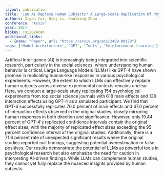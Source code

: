 ```yaml
---
layout: publication
title: 'Can AI Replace Human Subjects? A Large-scale Replication Of Psychological Experiments With Llms'
authors: Ziyan Cui, Ning Li, Huaikang Zhou
conference: "Arxiv"
year: 2024
bibkey: cui2024can
additional_links:
  - {name: "Paper", url: "https://arxiv.org/abs/2409.00128"}
tags: ['Model Architecture', 'GPT', 'Tools', 'Reinforcement Learning']
---
```

Artificial Intelligence (AI) is increasingly being integrated into scientific
research, particularly in the social sciences, where understanding human
behavior is critical. Large Language Models (LLMs) like GPT-4 have shown
promise in replicating human-like responses in various psychological
experiments. However, the extent to which LLMs can effectively replace human
subjects across diverse experimental contexts remains unclear. Here, we conduct
a large-scale study replicating 154 psychological experiments from top social
science journals with 618 main effects and 138 interaction effects using GPT-4
as a simulated participant. We find that GPT-4 successfully replicates 76.0
percent of main effects and 47.0 percent of interaction effects observed in the
original studies, closely mirroring human responses in both direction and
significance. However, only 19.44 percent of GPT-4's replicated confidence
intervals contain the original effect sizes, with the majority of replicated
effect sizes exceeding the 95 percent confidence interval of the original
studies. Additionally, there is a 71.6 percent rate of unexpected significant
results where the original studies reported null findings, suggesting potential
overestimation or false positives. Our results demonstrate the potential of
LLMs as powerful tools in psychological research but also emphasize the need
for caution in interpreting AI-driven findings. While LLMs can complement human
studies, they cannot yet fully replace the nuanced insights provided by human
subjects.
